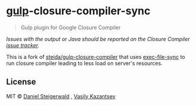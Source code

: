 # [gulp](http://gulpjs.com)-closure-compiler-sync

> Gulp plugin for Google Closure Compiler

*Issues with the output or Java should be reported on the Closure Compiler [issue tracker](https://github.com/google/closure-compiler/issues).*

This is a fork of [steida/gulp-closure-compiler](https://github.com/steida/gulp-closure-compiler) that uses [exec-file-sync](https://github.com/sindresorhus/exec-file-sync) to run closure compiler leading to less load on server's resources.

## License

MIT © [Daniel Steigerwald](https://github.com/steida) , [Vasily Kazantsev](https://github.com/hitosu)
